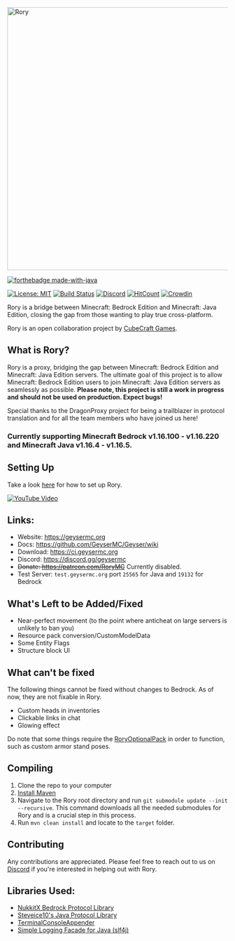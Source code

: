 <img src="https://geysermc.org/img/geyser-1760-860.png" alt="Rory" width="600"/>

[![forthebadge made-with-java](https://ForTheBadge.com/images/badges/made-with-java.svg)](https://java.com/)

[![License: MIT](https://img.shields.io/badge/license-MIT-blue.svg)](LICENSE)
[![Build Status](https://ci.opencollab.dev/job/Rory/job/master/badge/icon)](https://ci.opencollab.dev/job/RoryMC/job/Rory/job/master/)
[![Discord](https://img.shields.io/discord/613163671870242838.svg?color=%237289da&label=discord)](https://discord.gg/geysermc/)
[![HitCount](http://hits.dwyl.com/RoryMCDev/RoryMC.svg)](http://hits.dwyl.com/RoryMCDev/RoryMC)
[![Crowdin](https://badges.crowdin.net/geyser/localized.svg)](https://translate.geysermc.org/)

Rory is a bridge between Minecraft: Bedrock Edition and Minecraft: Java Edition, closing the gap from those wanting to play true cross-platform.

Rory is an open collaboration project by [CubeCraft Games](https://cubecraft.net).

## What is Rory?
Rory is a proxy, bridging the gap between Minecraft: Bedrock Edition and Minecraft: Java Edition servers.
The ultimate goal of this project is to allow Minecraft: Bedrock Edition users to join Minecraft: Java Edition servers as seamlessly as possible. **Please note, this project is still a work in progress and should not be used on production. Expect bugs!**

Special thanks to the DragonProxy project for being a trailblazer in protocol translation and for all the team members who have joined us here!

### Currently supporting Minecraft Bedrock v1.16.100 - v1.16.220 and Minecraft Java v1.16.4 - v1.16.5.

## Setting Up
Take a look [here](https://github.com/GeyserMC/Geyser/wiki#Setup) for how to set up Rory.

[![YouTube Video](https://img.youtube.com/vi/U7dZZ8w7Gi4/0.jpg)](https://www.youtube.com/watch?v=U7dZZ8w7Gi4)

## Links:
- Website: https://geysermc.org
- Docs: https://github.com/GeyserMC/Geyser/wiki
- Download: https://ci.geysermc.org
- Discord: https://discord.gg/geysermc
- ~~Donate: https://patreon.com/RoryMC~~ Currently disabled.
- Test Server: `test.geysermc.org` port `25565` for Java and `19132` for Bedrock

## What's Left to be Added/Fixed
- Near-perfect movement (to the point where anticheat on large servers is unlikely to ban you)
- Resource pack conversion/CustomModelData
- Some Entity Flags
- Structure block UI

## What can't be fixed
The following things cannot be fixed without changes to Bedrock. As of now, they are not fixable in Rory.

- Custom heads in inventories
- Clickable links in chat
- Glowing effect

Do note that some things require the [RoryOptionalPack](https://github.com/RoryMC/Rory/wiki/RoryOptionalPack) in order to function, such as custom armor stand poses.

## Compiling
1. Clone the repo to your computer
2. [Install Maven](https://maven.apache.org/install.html)
3. Navigate to the Rory root directory and run `git submodule update --init --recursive`. This command downloads all the needed submodules for Rory and is a crucial step in this process.
4. Run `mvn clean install` and locate to the `target` folder.

## Contributing
Any contributions are appreciated. Please feel free to reach out to us on [Discord](http://discord.geysermc.org/) if
you're interested in helping out with Rory.

## Libraries Used:
- [NukkitX Bedrock Protocol Library](https://github.com/NukkitX/Protocol)
- [Steveice10's Java Protocol Library](https://github.com/Steveice10/MCProtocolLib)
- [TerminalConsoleAppender](https://github.com/Minecrell/TerminalConsoleAppender)
- [Simple Logging Facade for Java (slf4j)](https://github.com/qos-ch/slf4j)
